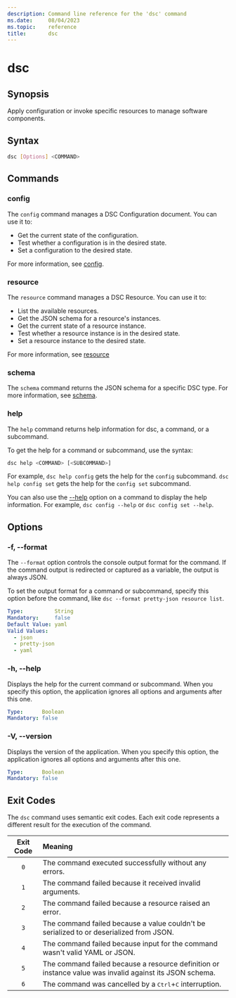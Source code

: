 ```yaml
---
description: Command line reference for the 'dsc' command
ms.date:     08/04/2023
ms.topic:    reference
title:       dsc
---
```


# dsc

## Synopsis

Apply configuration or invoke specific resources to manage software components.

## Syntax

```sh
dsc [Options] <COMMAND>
```

## Commands

### config

The `config` command manages a DSC Configuration document. You can use it to:

- Get the current state of the configuration.
- Test whether a configuration is in the desired state.
- Set a configuration to the desired state.

For more information, see [config][01].

### resource

The `resource` command manages a DSC Resource. You can use it to:

- List the available resources.
- Get the JSON schema for a resource's instances.
- Get the current state of a resource instance.
- Test whether a resource instance is in the desired state.
- Set a resource instance to the desired state.

For more information, see [resource][02]

### schema

The `schema` command returns the JSON schema for a specific DSC type. For more information, see
[schema][03].

### help

The `help` command returns help information for dsc, a command, or a subcommand.

To get the help for a command or subcommand, use the syntax:

```sh
dsc help <COMMAND> [<SUBCOMMAND>]
```

For example, `dsc help config` gets the help for the `config` subcommand. `dsc help config set`
gets the help for the `config set` subcommand.

You can also use the [--help](#-h---help) option on a command to display the help information. For
example, `dsc config --help` or `dsc config set --help`.

## Options

### -f, --format

The `--format` option controls the console output format for the command. If the command output is
redirected or captured as a variable, the output is always JSON.

To set the output format for a command or subcommand, specify this option before the command, like
`dsc --format pretty-json resource list`.

```yaml
Type:          String
Mandatory:     false
Default Value: yaml
Valid Values:
  - json
  - pretty-json
  - yaml
```

### -h, --help

Displays the help for the current command or subcommand. When you specify this option, the
application ignores all options and arguments after this one.

```yaml
Type:      Boolean
Mandatory: false
```

### -V, --version

Displays the version of the application. When you specify this option, the application ignores all
options and arguments after this one.

```yaml
Type:      Boolean
Mandatory: false
```

## Exit Codes

The `dsc` command uses semantic exit codes. Each exit code represents a different result for the
execution of the command.

| Exit Code |                                                 Meaning                                                 |
| :-------: | :------------------------------------------------------------------------------------------------------ |
|    `0`    | The command executed successfully without any errors.                                                   |
|    `1`    | The command failed because it received invalid arguments.                                               |
|    `2`    | The command failed because a resource raised an error.                                                  |
|    `3`    | The command failed because a value couldn't be serialized to or deserialized from JSON.                 |
|    `4`    | The command failed because input for the command wasn't valid YAML or JSON.                             |
|    `5`    | The command failed because a resource definition or instance value was invalid against its JSON schema. |
|    `6`    | The command was cancelled by a <kbd>Ctrl</kbd>+<kbd>C</kbd> interruption.                               |

[01]: config/command.md
[02]: resource/command.md
[03]: schema/command.md
